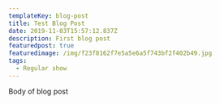 ```yaml
---
templateKey: blog-post
title: Test Blog Post
date: 2019-11-03T15:57:12.837Z
description: First blog post
featuredpost: true
featuredimage: /img/f23f8162f7e5a5e6a5f743bf2f402b49.jpg
tags:
  - Regular show
---
```

Body of blog post
